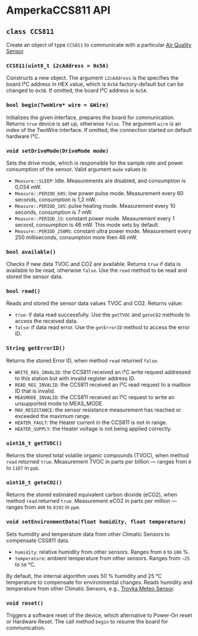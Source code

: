 # AmperkaCCS811 API

## `class CCS811`

Create an object of type `CCS811` to communicate with a particular [Air Quality Sensor](https://amperka.ru/product/sensor-co2-ccs811-with-case).

### `CCS811(uint8_t i2cAddress = 0x5A)`

Constructs a new object. The argument `i2cAddress` is the specifies the board I²C address in HEX value, which is `0x5A` factory-default but can be changed to `0x5B`. If omitted, the board I²C address is `0x5A`.

### `bool begin(TwoWire* wire = &Wire)`

Initializes the given interface, prepares the board for communication. Returns `true` device is set up, otherwise `false`. The argument `wire` is an index of the TwoWire interface. If omitted, the connection started on default hardware I²C.

### `void setDriveMode(DriveMode mode)`

Sets the drive mode, which is responsible for the sample rate and power consumption of the sensor. Valid argument `mode` values is:

- `Measure::SLEEP`: Idle. Measurements are disabled, and consumption is 0,034 mW.
- `Measure::PERIOD_60S`: low power pulse mode. Measurement every 60 seconds, consumption is 1,2 mW.
- `Measure::PERIOD_10S`: pulse heating mode. Measurement every 10 seconds, consumption is 7 mW.
- `Measure::PERIOD_1S`: constant power mode. Measurement every 1 second, consumption is 46 mW. This mode sets by default.
- `Measure::PERIOD_250MS`: constant ultra power mode. Measurement every 250 milliseconds, consumption more then 46 mW.

### `bool available()`

Сhecks if new data TVOC and CO2 are available. Returns `true` if data is available to be read, otherwise `false`. Use the `read` method to be read and stored the sensor data.

### `bool read()`

Reads and stored the sensor data values TVOC and CO2. Returns value:

- `true`: if data read successfully. Use the `getTVOC` and `geteCO2` methods to access the received data.
- `false`: if data read error. Use the `getErrorID` method to access the error ID.

### `String getErrorID()`

Returns the stored Error ID, when method `read` returned `false`.

- `WRITE_REG_INVALID`: the CCS811 received an I²C write request addressed to this station but with invalid register address ID.
- `READ_REG_INVALID`: the CCS811 received an I²C read request to a mailbox ID that is invalid.
- `MEASMODE_INVALID`: the CCS811 received an I²C request to write an unsupported mode to MEAS_MODE.
- `MAX_RESISTANCE`: the sensor resistance measurement has reached or exceeded the maximum range.
- `HEATER_FAULT`: the Heater current in the CCS811 is not in range.
- `HEATER_SUPPLY`: the Heater voltage is not being applied correctly.

### `uint16_t getTVOC()`

Returns the stored total volatile organic compounds (TVOC), when method `read` returned `true`. Measurement TVOC in parts per billion — ranges from `0` to `1187` in `ppb`.

### `uint16_t geteCO2()`

Returns the stored estimated equivalent carbon dioxide (eCO2), when method `read` returned `true`. Measurement eCO2 in parts per million — ranges from `400` to `8192` in `ppm`.

### `void setEnvironmentData(float humidity, float temperature)`

Sets humidity and temperature data from other Climatic Sensors to compensate CSS811 data.

- `humidity`: relative humidity from other sensors. Ranges from `0` to `100` %.
- `temperature`: ambient temperature from other sensors. Ranges from `−25` to `50` °C.

By default, the internal algorithm uses 50 % humidity and 25 °C temperature to compensate for environmental changes. Reads humidity and temperature from other Climatic Sensors, e.g., [Troyka Meteo Sensor](https://amperka.ru/product/troyka-meteo-sensor).

### `void reset()`

Triggers a software reset of the device, which alternative to Power-On reset or Hardware Reset. The call method `begin` to resume the board for communication.
